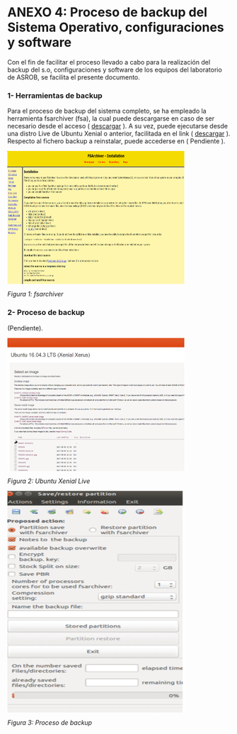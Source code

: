 # ANEXO 4: Proceso de backup del Sistema Operativo, configuraciones y software

Con el fin de facilitar el proceso llevado a cabo para la realización del backup del s.o, configuraciones y software de los equipos del laboratorio de ASROB, se facilita el presente documento.

### 1- Herramientas de backup

Para el proceso de backup del sistema completo, se ha empleado la herramienta fsarchiver (fsa), la cual puede descargarse en caso de ser necesario desde el acceso ( [descargar](http://www.fsarchiver.org/) ). A su vez, puede ejecutarse desde una distro Live de Ubuntu Xenial o anterior, facilitada en el link ( [descargar](http://releases.ubuntu.com/16.04/) ).
Respecto al fichero backup a reinstalar, puede accederse en ( Pendiente ).

<img src="fsarchiver.png" alt="lub1" height="300" width="400" align="middle">

*Figura 1: fsarchiver*

### 2- Proceso de backup

(Pendiente).

<img src="ubuntu_xenial.png" alt="lub1" height="300" width="400" align="middle">

*Figura 2: Ubuntu Xenial Live*

<img src="proceso_de_backup.png" alt="lub1" height="500" width="400" align="middle">

*Figura 3: Proceso de backup*
